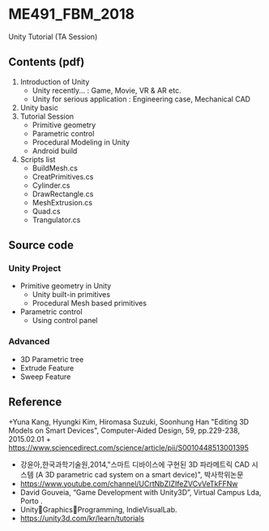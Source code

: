 # ME491_FBM_2018
Unity Tutorial (TA Session)

## Contents (pdf)
1. Introduction of Unity
    + Unity recently... : Game, Movie, VR & AR etc.
    + Unity for serious application : Engineering case, Mechanical CAD
2. Unity basic
3. Tutorial Session
    + Primitive geometry
    + Parametric control
    + Procedural Modeling in Unity
    + Android build
4. Scripts list
    + BuildMesh.cs
    + CreatPrimitives.cs
    + Cylinder.cs
    + DrawRectangle.cs
    + MeshExtrusion.cs
    + Quad.cs
    + Trangulator.cs

## Source code
### Unity Project
+ Primitive geometry in Unity
    + Unity built-in primitives
    + Procedural Mesh based primitives
+ Parametric control
    + Using control panel

### Advanced
+ 3D Parametric tree
+ Extrude Feature
+ Sweep Feature
    
## Reference
+Yuna Kang, Hyungki Kim, Hiromasa Suzuki, Soonhung Han "Editing 3D Models on Smart Devices", Computer-Aided Design, 59, pp.229-238, 2015.02.01
    + https://www.sciencedirect.com/science/article/pii/S0010448513001395
+ 강윤아,한국과학기술원,2014,"스마트 디바이스에 구현된 3D 파라메트릭 CAD 시스템 (A 3D parametric cad system on a smart device)", 박사학위논문
+ https://www.youtube.com/channel/UCrtNbZIZIfeZVCvVeTkFFNw
+ David Gouveia, “Game Development with Unity3D”, Virtual Campus Lda, Porto .
+ Unity􀀁Graphics􀀁Programming, IndieVisualLab.
+ https://unity3d.com/kr/learn/tutorials
